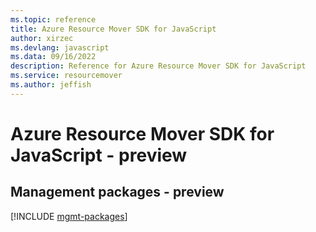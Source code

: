 ```yaml
---
ms.topic: reference
title: Azure Resource Mover SDK for JavaScript
author: xirzec
ms.devlang: javascript
ms.data: 09/16/2022
description: Reference for Azure Resource Mover SDK for JavaScript
ms.service: resourcemover
ms.author: jeffish
---
```

# Azure Resource Mover SDK for JavaScript - preview

## Management packages - preview
[!INCLUDE [mgmt-packages](resource-mover-mgmt-index.md)]
